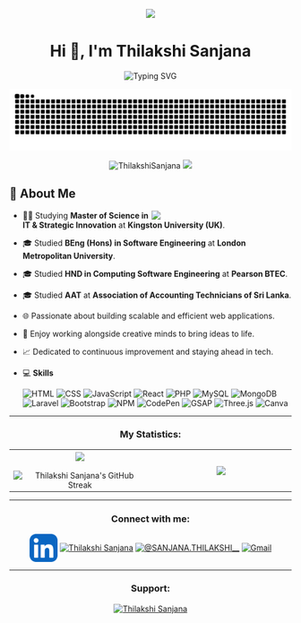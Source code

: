 <p align="center" ><img  src = "https://github.com/7oSkaaa/7oSkaaa/blob/main/Images/about_me.gif?raw=true" width = 100px></p>
<h1 align="center">Hi 👋, I'm Thilakshi Sanjana</h1>
</p>

<p align="center">
  <img src="https://readme-typing-svg.demolab.com?font=Fira+Code&weight=500&size=22&duration=3000&pause=1000&center=true&vCenter=true&width=600&color=e3fc03&lines=Code+Lover+and+Bug+Fixer+%F0%9F%91%BB;Turning+Ideas+into+Web+Reality+%F0%9F%8E%A8;Building+Better+Bit+by+Bit+%F0%9F%92%8E" alt="Typing SVG" />
</p>

<p align="center">
  <picture>
    <source media="(prefers-color-scheme: dark)" srcset="https://raw.githubusercontent.com/huiishan99/huiishan99/output/github-contribution-grid-snake-dark.svg">
    <source media="(prefers-color-scheme: light)" srcset="https://raw.githubusercontent.com/huiishan99/huiishan99/output/github-contribution-grid-snake.svg">
    <img alt="github contribution grid snake animation" src="https://raw.githubusercontent.com/huiishan99/huiishan99/output/github-contribution-grid-snake.svg">
  </picture>
</p>


<p align="center"> 
	<img src="https://komarev.com/ghpvc/?username=ThilakshiSanjana&label=Profile%20views&color=0e75b6&style=flat" alt="ThilakshiSanjana" /> 
	<img src="https://img.shields.io/badge/Lives-Sri%20Lanka-success" />
</p>

## 👀 About Me

<picture> <img align="right" src="https://github.com/7oSkaaa/7oSkaaa/blob/main/Images/Right_Side.gif?raw=true" width = 250px></picture>

- 👨‍💻 Studying **Master of Science in IT & Strategic Innovation** at **Kingston University (UK)**.
- 🎓 Studied **BEng (Hons) in Software Engineering** at **London Metropolitan University**.
- 🎓 Studied **HND in Computing Software Engineering** at **Pearson BTEC**.
- 🎓 Studied **AAT** at **Association of Accounting Technicians of Sri Lanka**.
- 🌐 Passionate about building scalable and efficient web applications.
- 🚀 Enjoy working alongside creative minds to bring ideas to life.
- 📈 Dedicated to continuous improvement and staying ahead in tech.
- 💻 **Skills**
  
  ![HTML](https://img.shields.io/badge/HTML-E34F26?style=for-the-badge&logo=html5&logoColor=white) 
  ![CSS](https://img.shields.io/badge/CSS-1572B6?style=for-the-badge&logo=css3&logoColor=white)
  ![JavaScript](https://img.shields.io/badge/JavaScript-F7DF1E?style=for-the-badge&logo=javascript&logoColor=black)
  ![React](https://img.shields.io/badge/React-20232A?style=for-the-badge&logo=react&logoColor=61DAFB)
  ![PHP](https://img.shields.io/badge/PHP-777BB4?style=for-the-badge&logo=php&logoColor=white)
  ![MySQL](https://img.shields.io/badge/MySQL-4479A1?style=for-the-badge&logo=mysql&logoColor=white)
  ![MongoDB](https://img.shields.io/badge/MongoDB-47A248?style=for-the-badge&logo=mongodb&logoColor=white)
  ![Laravel](https://img.shields.io/badge/Laravel-FF2D20?style=for-the-badge&logo=laravel&logoColor=white)
  ![Bootstrap](https://img.shields.io/badge/Bootstrap-7952B3?style=for-the-badge&logo=bootstrap&logoColor=white)
  ![NPM](https://img.shields.io/badge/NPM-CB3837?style=for-the-badge&logo=npm&logoColor=white)
  ![CodePen](https://img.shields.io/badge/CodePen-000000?style=for-the-badge&logo=codepen&logoColor=white)
  ![GSAP](https://img.shields.io/badge/GSAP-88CE02?style=for-the-badge&logo=greensock&logoColor=white)
  ![Three.js](https://img.shields.io/badge/Three.js-000000?style=for-the-badge&logo=three.js&logoColor=white)
  ![Canva](https://img.shields.io/badge/Canva-00C4CC?style=for-the-badge&logo=canva&logoColor=white)


---

<h3 align="center">My Statistics:</h3>
<p align="center">
<table align="center">
<tr border="none">
<td width="50%" align="center">
  
  <img  align="center"  src="https://github-readme-stats.vercel.app/api?username=ThilakshiSanjana&theme=dark&show_icons=true&count_private=true" />
  <br></br>
<img title="🔥 Get streak stats for your profile at git.io/streak-stats" alt="Thilakshi Sanjana's GitHub Streak" src="https://streak-stats.demolab.com?user=ThilakshiSanjana&theme=dark&hide_border=false" />
</td>
<td width="50%" align="center">

  <img  align="center"  src="https://github-readme-stats.anuraghazra1.vercel.app/api/top-langs/?username=ChathushkaSanjaya1&theme=dark&hide_border=false&no-bg=true&no-frame=true&langs_count=10"/>
  
  </td>
</tr>
</table>

---

<h3 align="center">Connect with me:</h3>
<p align="center">
<a href="https://www.linkedin.com/in/thilakshi-sanjana-senarath-68aa52325" target="blank"><img align="center" src="https://github.com/tandpfun/skill-icons/blob/main/icons/LinkedIn.svg" alt="ThilakshiSanjana" height="50" width="50" /></a>
<a href="https://www.facebook.com/share/1AUZ7W7sZA/?mibextid=wwXIfr" target="blank"><img align="center" src="https://raw.githubusercontent.com/rahuldkjain/github-profile-readme-generator/master/src/images/icons/Social/facebook.svg" alt="Thilakshi Sanjana" height="50" width="50" /></a>
<a href="https://www.instagram.com/sanjana.thilakshi?igsh=OHl1bHRpOXdyNzd0&utm_source=qr" target="blank"><img align="center" src="https://www.edigitalagency.com.au/wp-content/uploads/new-Instagram-icon-png-full-colour.png" alt="@SANJANA.THILAKSHI__" height="50" width="50" /></a>
<a href="mailto:senarathsanjana1@gmail.com" target="blank">
<img align="center" src="https://cdn-icons-png.flaticon.com/512/732/732200.png" alt="Gmail" height="50" width="50" /></a>
</p>

---

<h3 align="center">Support:</h3>
<p align="center"><a href="https://buymeacoffee.com/thilakshi"> <img align="center" src="https://cdn.buymeacoffee.com/buttons/v2/default-yellow.png" height="50" width="210" alt="Thilakshi Sanjana" /></a></p>



